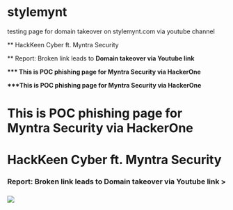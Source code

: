 # stylemynt
testing page for domain takeover on stylemynt.com via youtube channel

** HackKeen Cyber ft. Myntra Security

** Report: Broken link leads to <b>Domain takeover via Youtube link 

*** This is POC phishing page for Myntra Security via HackerOne
  
  
***This is POC phishing page for Myntra Security via HackerOne
  <html>
  <head>
    <title>Myntra Security</title>
  </head>
   <body>
    <h1>This is POC phishing page for Myntra Security via HackerOne </h1>
    <h1>    HackKeen Cyber ft. Myntra Security    </h1>
     <h3> Report: Broken link leads to <b>Domain takeover via Youtube link </b>> <h3>
  <img src="https://tech.myntra.com/wp-content/themes/myntra_tech/assets/img/Myntra-logo-horizontal-white.png" >    
  </body>
</html>
    
